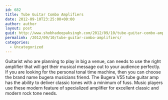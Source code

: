 ```yaml
---
id: 682
title: Tube Guitar Combo Amplifiers
date: 2012-09-10T23:25:00+00:00
author: author
layout: post
guid: http://www.shobhadeepaksingh.com/2012/09/10/tube-guitar-combo-amplifiers/
permalink: /2012/09/10/tube-guitar-combo-amplifiers/
categories:
  - Uncategorized
---
```

Guitarist who are planning to play in big a venue, can needs to use the right amplifier that will get their musical message out to your audience perfectly. If you are looking for the personal tonal time machine, then you can choose the brand name bugera musicians friend. The Bugera V55 tube guitar amp has the ability to deliver classic tones with a minimum of fuss. Music players use these modern feature of specialized amplifier for excellent classic and modern rock tone needs.
